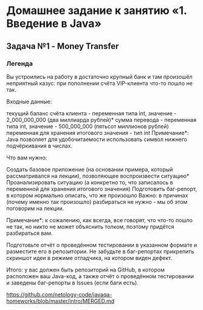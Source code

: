 # Домашнее задание к занятию «1. Введение в Java»
## Задача №1 - Money Transfer
### Легенда

Вы устроились на работу в достаточно крупный банк и там произошёл неприятный казус: при пополнении счёта VIP-клиента что-то пошло не так.

Входные данные:

текущий баланс счёта клиента - переменная типа int, значение - 2_000_000_000 (два миллиарда рублей)*
сумма перевода - переменная типа int, значение - 500_000_000 (пятьсот миллионов рублей)
переменная для хранения итогового значения - тип int
Примечание*: Java позволяет для удобочитаемости использовать символ нижнего подчёркивания в числах.

Что вам нужно:

Создать базовое приложение (на основании примера, который рассматривался на лекции), позволяющее воспроизвести ситуацию*
Проанализировать ситуацию (а конкретно то, что записалось в переменной для хранения итогового значения)
Подготовить баг-репорт, в котором нормально описать, что же произошло
Важно: в причинах (почему именно так произошло) разбираться не нужно - мы об этом поговорим на лекции.

Примечание*: к сожалению, как всегда, все говорят, что что-то пошло не так, но никто не может объяснить толком, поэтому придётся разбираться вам.

Подготовьте отчёт о проведённом тестировании в указанном формате и разместите его в репозитории. Не забудьте в баг-репортах прикрепить скриншот идеи в режиме отладчика, на котором виден дефект.

Итого: у вас должен быть репозиторий на GitHub, в котором расположен ваш Java-код, а также отчёт о проведённом тестировании и заведены баг-репорты в Issues (если баги есть).

https://github.com/netology-code/javaqa-homeworks/blob/master/intro/MERGED.md
